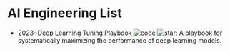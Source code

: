 # AI Engineering List

- [2023~Deep Learning Tuning Playbook ![code](https://ng-tech.icu/assets/code.svg) ![star](https://img.shields.io/github/stars/google-research/tuning_playbook)](https://github.com/google-research/tuning_playbook): A playbook for systematically maximizing the performance of deep learning models.
